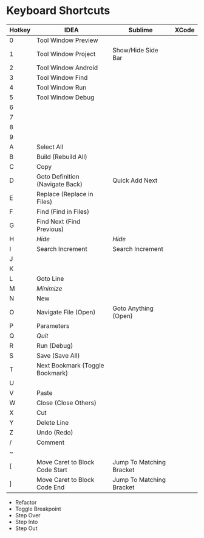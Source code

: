 Keyboard Shortcuts
==================

Hotkey | IDEA | Sublime | XCode
-------|------|---------|------
0      | Tool Window Preview | |
1      | Tool Window Project | Show/Hide Side Bar |
2      | Tool Window Android | |
3      | Tool Window Find | |
4      | Tool Window Run | |
5      | Tool Window Debug | |
6      | | |
7      | | |
8      | | |
9      | | |
A      | Select All | | 
B      | Build (Rebuild All) | |
C      | Copy | | 
D      | Goto Definition (Navigate Back) | Quick Add Next |
E      | Replace (Replace in Files) | |
F      | Find (Find in Files) | |
G      | Find Next (Find Previous) | |
H      | _Hide_ | _Hide_ |
I      | Search Increment | Search Increment |
J      | | |
K      | | |
L      | Goto Line | |
M      | _Minimize_ | |
N      | New | |
O      | Navigate File (Open) | Goto Anything (Open) |
P      | Parameters | |
Q      | _Quit_ | |
R      | Run (Debug) | |
S      | Save (Save All) | |
T      | Next Bookmark (Toggle Bookmark) | |
U      | | |
V      | Paste | |
W      | Close (Close Others) | |
X      | Cut | |
Y      | Delete Line | |
Z      | Undo (Redo) | |
/      | Comment | |
~      | | |
[      | Move Caret to Block Code Start | Jump To Matching Bracket |
]      | Move Caret to Block Code End | Jump To Matching Bracket |

* Refactor
* Toggle Breakpoint 
* Step Over
* Step Into
* Step Out
